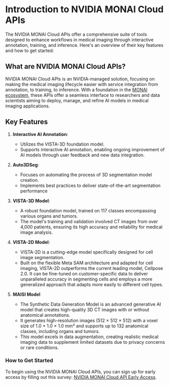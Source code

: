 # Introduction to NVIDIA MONAI Cloud APIs

The NVIDIA MONAI Cloud APIs offer a comprehensive suite of tools designed to enhance workflows in medical imaging through interactive annotation, training, and inference. Here's an overview of their key features and how to get started:

## What are NVIDIA MONAI Cloud APIs?

NVIDIA MONAI Cloud APIs is an NVIDIA-managed solution, focusing on making the medical imaging lifecycle easier with service integration from annotation, to training, to inference. With a foundation in the [MONAI ecosystem](https://monai.io/), these APIs offer a seamless interface to researchers and data scientists aiming to deploy, manage, and refine AI models in medical imaging applications.

## Key Features

1. **Interactive AI Annotation**: 
   - Utilizes the VISTA-3D foundation model.
   - Supports interactive AI annotation, enabling ongoing improvement of AI models through user feedback and new data integration.

2. **Auto3DSeg**:
   - Focuses on automating the process of 3D segmentation model creation.
   - Implements best practices to deliver state-of-the-art segmentation performance

3. **VISTA-3D Model**:
   - A robust foundation model, trained on 117 classes encompassing various organs and tumors.
   - The model's training and validation involved CT images from over 4,000 patients, ensuring its high accuracy and reliability for medical image analysis.

4. **VISTA-2D Model**:
   - VISTA-2D is a cutting-edge model specifically designed for cell image segmentation.
   - Built on the flexible Meta SAM architecture and adapted for cell imaging, VISTA-2D outperforms the current leading model, Cellpose 2.0. It can be fine-tuned on customer-specific data to deliver unparalleled accuracy in segmenting cells and employs a more generalized approach that adapts more easily to different cell types.

5. **MAISI Model**
   - The Synthetic Data Generation Model is an advanced generative AI model that creates high-quality 3D CT images with or without anatomical annotations.
   - It generates high-resolution images (512 × 512 × 512) with a voxel size of 1.0 × 1.0 × 1.0 mm³ and supports up to 132 anatomical classes, including organs and tumors.
   - This model excels in data augmentation, creating realistic medical imaging data to supplement limited datasets due to privacy concerns or rare conditions.


### How to Get Started

To begin using the NVIDIA MONAI Cloud APIs, you can sign up for early access by filling out this survey: [NVIDIA MONAI Cloud API Early Access](https://developer.nvidia.com/nvidia-monai-cloud-api-early-access-program/join). 
